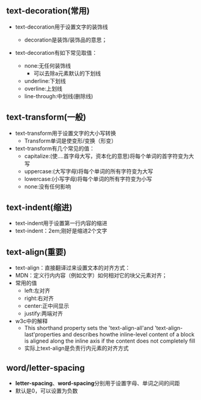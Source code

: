 ## text-decoration(常用)

- text-decoration用于设置文字的装饰线
  - decoration是装饰/装饰品的意思；

- text-decoration有如下常见取值：
  - none:无任何装饰线
    - 可以去除a元素默认的下划线
  - underline:下划线
  - overline:上划线
  - line-through:中划线(删除线)

## text-transform(一般)

- text-transform用于设置文字的大小写转换
  - Transform单词是使变形/变换（形变）
- text-transform有几个常见的值：
  - capitalize:(使.…首字母大写，资本化的意思)将每个单词的首字符变为大写
  - uppercase:(大写字母)将每个单词的所有字符变为大写
  - lowercase:(小写字母)将每个单词的所有字符变为小写
  - none:没有任何影响

## text-indent(缩进)

- text-indent用于设置第一行内容的缩进
- text-indent：2em;刚好是缩进2个文字

## text-align(重要)

- text-align：直接翻译过来设置文本的对齐方式：
- MDN：定义行内内容（例如文字）如何相对它的块父元素对齐；
- 常用的值
  - left:左对齐
  - right:右对齐
  - center:正中间显示
  - justify:两端对齐
- w3c中的解释
  - This shorthand property sets the 'text-align-all'and 'text-align-last'properties and describes howthe inline-level content of a block is aligned along the inline axis if the content does not completely fill
  - 实际上text-align是负责行内元素的对齐方式

## word/letter-spacing

- **letter-spacing**、**word-spacing**分别用于设置字母、单词之间的间距
- 默认是0，可以设置为负数






















